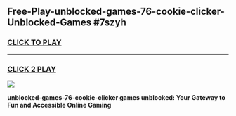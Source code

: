 
## Free-Play-unblocked-games-76-cookie-clicker-Unblocked-Games #7szyh
<h3>
<a href="https://news.freeplayer.one?title=unblocked-games-76-cookie-clicker&ref=8M">CLICK TO PLAY</a></h3>
<hr>

<h3>
<a href="https://news.freeplayer.one?title=unblocked-games-76-cookie-clicker&ref=8M">CLICK 2 PLAY</a>
  
</h3>

<a href="https://news.freeplayer.one?title=unblocked-games-76-cookie-clicker&ref=8M"><img src="https://clearcache.store/games.png"></a>


**unblocked-games-76-cookie-clicker games unblocked: Your Gateway to Fun and Accessible Online Gaming**
